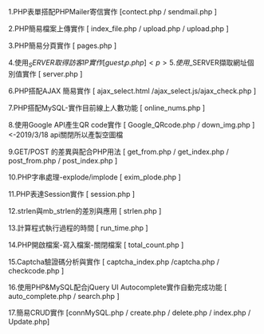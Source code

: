   1.PHP表單搭配PHPMailer寄信實作 [contect.php / sendmail.php ] <p>
  2.PHP簡易檔案上傳實作 [ index_file.php / upload.php / upload.php ]<p>
  3.PHP簡易分頁實作 [ pages.php ]<p>
  4.使用$_SERVER取得訪客IP實作 [ guest_ip.php ]<p>
  5.使用$_SERVER擷取網址個別值實作 [ server.php ]<p>
  6.PHP搭配AJAX 簡易實作 [ ajax_select.html /ajax_select.js/ajax_check.php ]<p>
  7.PHP搭配MySQL-實作目前線上人數功能 [ online_nums.php ]<p>
  8.使用Google API產生QR code實作 [ Google_QRcode.php / down_img.php ]<-2019/3/18 api關閉所以產製空圖檔 <p>
  9.GET/POST 的差異與配合PHP用法 [ get_from.php / get_index.php / post_from.php / post_index.php ]<p>
 10.PHP字串處理-explode/implode [ exim_plode.php ]<p>
 11.PHP表達Session實作 [ session.php ]<p>
 12.strlen與mb_strlen的差別與應用 [ strlen.php ]<p>
 13.計算程式執行過程的時間 [ run_time.php ]<p>
 14.PHP開啟檔案-寫入檔案-關閉檔案 [ total_count.php ]<p>
 15.Captcha驗證碼分析與實作 [ captcha_index.php /captcha.php / checkcode.php ]<p>
 16.使用PHP&MySQL配合jQuery UI Autocomplete實作自動完成功能 [ auto_complete.php / search.php ]<p>
 17.簡易CRUD實作 [connMySQL.php / create.php / delete.php / index.php / Update.php]<p>
